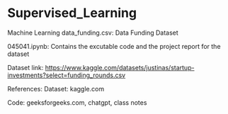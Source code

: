 # Supervised_Learning
Machine Learning
data_funding.csv: Data Funding Dataset

045041.ipynb: Contains the excutable code and the project report for the dataset

Dataset link: https://www.kaggle.com/datasets/justinas/startup-investments?select=funding_rounds.csv

References:
Dataset: kaggle.com

Code: geeksforgeeks.com, chatgpt, class notes
